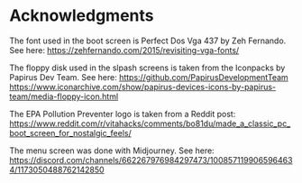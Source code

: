 # Acknowledgments

The font used in the boot screen is Perfect Dos Vga 437 by Zeh Fernando. See here:
https://zehfernando.com/2015/revisiting-vga-fonts/

The floppy disk used in the slpash screens is taken from the Iconpacks by Papirus Dev Team. See here:
https://github.com/PapirusDevelopmentTeam
https://www.iconarchive.com/show/papirus-devices-icons-by-papirus-team/media-floppy-icon.html

The EPA Pollution Preventer logo is taken from a Reddit post:
https://www.reddit.com/r/vitahacks/comments/bo81du/made_a_classic_pc_boot_screen_for_nostalgic_feels/

The menu screen was done with Midjourney. See here:
https://discord.com/channels/662267976984297473/1008571199065964634/1173050488762142850